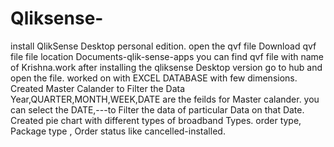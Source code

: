 # Qliksense-
install QlikSense Desktop personal edition.
open the qvf file 
Download qvf file
file location Documents-qlik-sense-apps
you can find qvf file with name of Krishna.work
after installing the  qliksense Desktop version go to hub and open the file.
worked on with EXCEL DATABASE with few dimensions.
Created Master Calander to Filter the Data
Year,QUARTER,MONTH,WEEK,DATE are the feilds for Master calander.
you can select the DATE,---to Filter the data of particular Data on that Date.
Created pie chart  with different types of  broadband Types.
order type, Package type , Order status like cancelled-installed.
